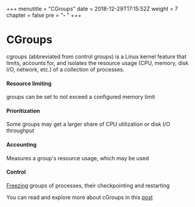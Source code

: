 +++
menutitle = "CGroups"
date = 2018-12-29T17:15:52Z
weight = 7
chapter = false
pre = "<b>- </b>"
+++

# CGroups

cgroups (abbreviated from control groups) is a Linux kernel feature that limits, accounts for, and isolates the resource usage (CPU, memory, disk I/O, network, etc.) of a collection of processes.

#### Resource limiting
groups can be set to not exceed a configured memory limit

#### Prioritization
Some groups may get a larger share of CPU utilization or disk I/O throughput

#### Accounting
Measures a group's resource usage, which may be used

#### Control
[Freezing](https://www.kernel.org/doc/Documentation/cgroup-v1/freezer-subsystem.txt) groups of processes, their checkpointing and restarting

You can read and explore more about cGroups in this [post](https://www.digitalocean.com/community/tutorials/how-to-limit-resources-using-cgroups-on-centos-6)
